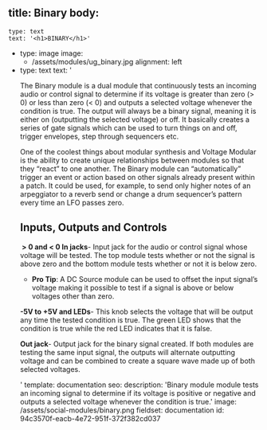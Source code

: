 title: Binary
body:
  -
    type: text
    text: '<h1>BINARY</h1>'
  -
    type: image
    image:
      - /assets/modules/ug_binary.jpg
    alignment: left
  -
    type: text
    text: '<p>The Binary module is a dual module that continuously tests an incoming audio or control signal to determine if its voltage is greater than zero (&gt; 0) or less than zero (&lt; 0) and outputs a selected voltage whenever the condition is true. The output will always be a binary signal, meaning it is either on (outputting the selected voltage) or off. It basically creates a series of gate signals which can be used to turn things on and off, trigger envelopes, step through sequencers etc.</p><p>One of the coolest things about modular synthesis and Voltage Modular is the ability to create unique relationships between modules so that they “react” to one another. The Binary module can “automatically” trigger an event or action based on other signals already present within a patch. It could be used, for example, to send only higher notes of an arpeggiator to a reverb send or change a drum sequencer’s pattern every time an LFO passes zero.</p><h2>Inputs, Outputs and Controls</h2><p><strong>&nbsp;&gt; 0 and &lt; 0 In jacks</strong>- Input jack for the audio or control signal whose voltage will be tested. The top module tests whether or not the signal is above zero and the bottom module tests whether or not it is below zero.</p><ul><li><strong>Pro Tip</strong>:&nbsp;A DC Source module can be used to offset the input signal’s voltage making it possible to test if a signal is above or below voltages other than zero.<br></li></ul><p><strong>-5V to +5V and LEDs</strong>- This knob selects the voltage that will be output any time the tested condition is true. The green LED shows that the condition is true while the red LED indicates that it is false.</p><p><strong>Out jack</strong>- Output jack for the binary signal created. If both modules are testing the same input signal, the outputs will alternate outputting voltage and can be combined to create a square wave made up of both selected voltages.</p>'
template: documentation
seo:
  description: 'Binary module module tests an incoming signal to determine if its voltage is positive or negative and outputs a selected voltage whenever the condition is true.'
  image: /assets/social-modules/binary.png
fieldset: documentation
id: 94c3570f-eacb-4e72-951f-372f382cd037
